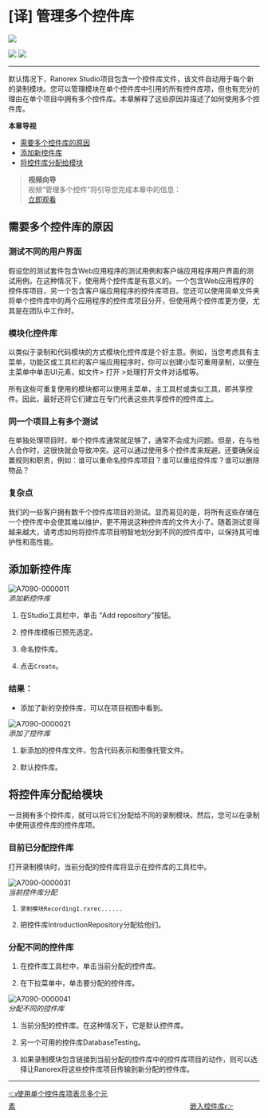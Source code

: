 # [译] 管理多个控件库

  

[![](https://img.shields.io/badge/OfficialPage-ClickMe-blue.svg?longCache=true&style=flat-square)][0]  

[![](https://img.shields.io/badge/Translator-TaylorTaurus-42B983.svg?longCache=true&style=flat-square)](https://github.com/taylortaurus) 
![](https://img.shields.io/badge/TranslateTime-2019年9月10日-green.svg?longCache=true&style=flat-square)

---

默认情况下，Ranorex Studio项目包含一个控件库文件，该文件自动用于每个新的录制模块。您可以管理模块在单个控件库中引用的所有控件库项，但也有充分的理由在单个项目中拥有多个控件库。本章解释了这些原因并描述了如何使用多个控件库。


**本章导视**


- [需要多个控件库的原因](#需要多个控件库的原因)
- [添加新控件库](#添加新控件库)
- [将控件库分配给模块](#将控件库分配给模块)





>**视频向导**    
视频“管理多个控件”将引导您完成本章中的信息：     
[立即观看](https://www.youtube.com/embed/_sa1xGcwf4s)


## 需要多个控件库的原因

### **测试不同的用户界面**

假设您的测试套件包含Web应用程序的测试用例和客户端应用程序用户界面的测试用例。在这种情况下，使用两个控件库是有意义的。一个包含Web应用程序的控件库项目，另一个包含客户端应用程序的控件库项目。您还可以使用简单文件夹将单个控件库中的两个应用程序的控件库项目分开，但使用两个控件库更方便，尤其是在团队中工作时。

### **模块化控件库**

以类似于录制和代码模块的方式模块化控件库是个好主意。例如，当您考虑具有主菜单，功能区或工具栏的客户端应用程序时，你可以创建小型可重用录制，以便在主菜单中单击UI元素，如文件> 打开 >处理打开文件对话框等。

所有这些可重复使用的模块都可以使用主菜单，主工具栏或类似工具，即共享控件。因此，最好还将它们建立在专门代表这些共享控件的控件库上。

### **同一个项目上有多个测试**

在单独处理项目时，单个控件库通常就足够了，通常不会成为问题。但是，在与他人合作时，这很快就会导致冲突。这可以通过使用多个控件库来规避。还要确保设置规则和职责，例如：谁可以重命名控件库项目？谁可以重组控件库？谁可以删除物品？

### **复杂点**
我们的一些客户拥有数千个控件库项目的测试。显而易见的是，将所有这些存储在一个控件库中会使其难以维护，更不用说这种控件库的文件大小了。随着测试变得越来越大，请考虑如何将控件库项目明智地划分到不同的控件库中，以保持其可维护性和高性能。

## 添加新控件库

![A7090-0000011](https://gitee.com/taylortaurus/RX_UserGuide_GitBook_Picbed/raw/master/Repository/A7090-0000011.png)       
*添加新控件库*

1. 在Studio工具栏中，单击 “Add repository”按钮。

2. 控件库模板已预先选定。

3. 命名控件库。

4. 点击`Create`。


### **结果**：

- 添加了新的空控件库，可以在项目视图中看到。

![A7090-0000021](https://gitee.com/taylortaurus/RX_UserGuide_GitBook_Picbed/raw/master/Repository/A7090-0000021.png)           
*添加了控件库*

1. 新添加的控件库文件，包含代码表示和图像托管文件。

2. 默认控件库。


## 将控件库分配给模块

一旦拥有多个控件库，就可以将它们分配给不同的录制模块。然后，您可以在录制中使用该控件库的控件库项。

### **目前已分配控件库**

打开录制模块时，当前分配的控件库将显示在控件库的工具栏中。

![A7090-0000031](https://gitee.com/taylortaurus/RX_UserGuide_GitBook_Picbed/raw/master/Repository/A7090-0000031.png)          
*当前控件库分配*

1. `录制模块Recording1.rxrec......`

2. 把控件库IntroductionRepository分配给他们。


### **分配不同的控件库**

1. 在控件库工具栏中，单击当前分配的控件库。

2. 在下拉菜单中，单击要分配的控件库。


![A7090-0000041](https://gitee.com/taylortaurus/RX_UserGuide_GitBook_Picbed/raw/master/Repository/A7090-0000041.png)              
*分配不同的控件库*

1. 当前分配的控件库。在这种情况下，它是默认控件库。

2. 另一个可用的控件库DatabaseTesting。

3. 如果录制模块包含链接到当前分配的控件库中的控件库项目的动作，则可以选择让Ranorex将这些控件库项目传输到新分配的控件库。

----

[👈使用单个控件库项表示多个元素][1]&emsp;&emsp;&emsp;&emsp;&emsp;&emsp;&emsp;&emsp;&emsp;&emsp;&emsp;&emsp;&emsp;&emsp;&emsp;&emsp;&emsp;&emsp;&emsp;&emsp;&emsp;&emsp;&emsp;&emsp;&emsp;[嵌入控件库👉][2]











[0]: https://www.ranorex.com/help/latest/ranorex-studio-fundamentals/repository/multiple-repositories/
[1]:.\Represent-multiple-elements-with-a-single-repository-item.html
[2]:.\embedded-repositories.html